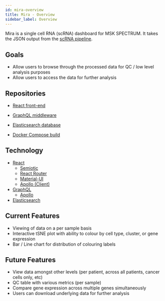 ```yaml
---
id: mira-overview
title: Mira - Overview
sidebar_label: Overview
---
```


Mira is a single cell RNA (scRNA) dashboard for MSK SPECTRUM. It takes the JSON output from the [scRNA pipeline](https://github.com/shahcompbio/SCRNApipeline).

## Goals

- Allow users to browse through the processed data for QC / low level analysis purposes
- Allow users to access the data for further analysis

## Repositories

- [React front-end](https://github.com/shahcompbio/mira-react)
- [GraphQL middleware](https://github.com/shahcompbio/mira-graphql)
- [Elasticsearch database](https://github.com/shahcompbio/mira-db)

- [Docker Compose build](https://github.com/shahcompbio/mira-docker)

## Technology

- [React](https://reactjs.org)
  - [Semiotic](http://semiotic.nteract.io)
  - [React Router](https://reacttraining.com/react-router/)
  - [Material-UI](https://material-ui.com/)
  - [Apollo (Client)](https://www.apollographql.com/)
- [GraphQL](https://graphql.org/)
  - [Apollo](https://www.apollographql.com/)
- [Elasticsearch](https://www.elastic.co/products/elasticsearch)

## Current Features

- Viewing of data on a per sample basis
- Interactive tSNE plot with ability to colour by cell type, cluster, or gene expression
- Bar / Line chart for distribution of colouring labels

## Future Features

- View data amongst other levels (per patient, across all patients, cancer cells only, etc)
- QC table with various metrics (per sample)
- Compare gene expression across multiple genes simultaneously
- Users can download underlying data for further analysis
